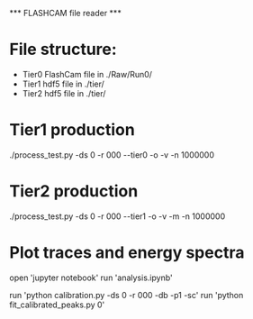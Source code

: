 *** FLASHCAM file reader ***

# File structure:
- Tier0 FlashCam file in ./Raw/Run0/
- Tier1 hdf5 file     in ./tier/
- Tier2 hdf5 file     in ./tier/

# Tier1 production
./process_test.py -ds 0 -r 000 --tier0 -o -v -n 1000000

# Tier2 production
./process_test.py -ds 0 -r 000 --tier1 -o -v -m -n 1000000

# Plot traces and energy spectra
open 'jupyter notebook'
run 'analysis.ipynb'

run 'python calibration.py -ds 0 -r 000 -db -p1 -sc'
run 'python fit_calibrated_peaks.py 0'
